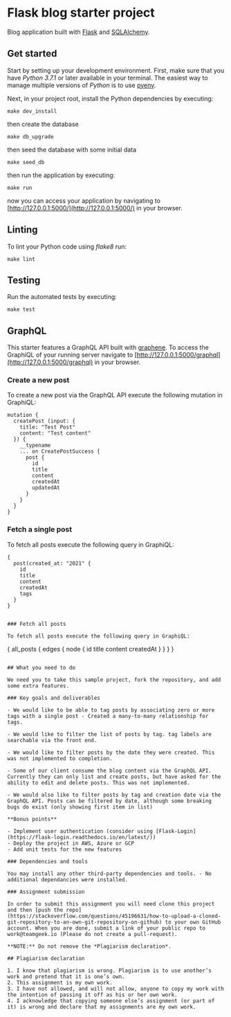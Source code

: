# Flask blog starter project

Blog application built with [Flask](https://flask.palletsprojects.com/en/1.1.x/) and [SQLAlchemy](https://www.sqlalchemy.org/).

## Get started

Start by setting up your development environment. First, make sure that you have _Python 3.7.1_ or later available in your terminal. The easiest way to manage multiple versions of _Python_ is to use [pyenv](https://github.com/pyenv/pyenv).

Next, in your project root, install the Python dependencies by executing:

```
make dev_install
```

then create the database

```
make db_upgrade
```

then seed the database with some initial data

```
make seed_db
```

then run the application by executing:

```
make run
```

now you can access your application by navigating to [http://127.0.0.1:5000/](http://127.0.0.1:5000/) in your browser.

## Linting

To lint your Python code using _flake8_ run:

```
make lint
```

## Testing

Run the automated tests by executing:

```
make test
```

## GraphQL

This starter features a GraphQL API built with [graphene](https://github.com/graphql-python/graphene). To access the GraphiQL of your running server navigate to [http://127.0.0.1:5000/graphql](http://127.0.0.1:5000/graphql) in your browser.

### Create a new post

To create a new post via the GraphQL API execute the following mutation in GraphiQL:

```
mutation {
  createPost (input: {
    title: "Test Post"
    content: "Test content"
  }) {
    __typename
    ... on CreatePostSuccess {
      post {
        id
        title
        content
        createdAt
        updatedAt
      }
    }
  }
}
```

### Fetch a single post

To fetch all posts execute the following query in GraphiQL:

```
{
  post(created_at: "2021" {
    id
    title
    content
    createdAt
    tags
  }
}


### Fetch all posts

To fetch all posts execute the following query in GraphiQL:

```
{
  all_posts {
    edges {
      node {
        id
        title
        content
        createdAt
      }
    }
  }
}
```

## What you need to do

We need you to take this sample project, fork the repository, and add some extra features.

### Key goals and deliverables

- We would like to be able to tag posts by associating zero or more tags with a single post - Created a many-to-many relationship for tags. 

- We would like to filter the list of posts by tag. tag labels are searchable via the front end.

- We would like to filter posts by the date they were created. This was not implemented to completion. 

- Some of our client consume the blog content via the GraphQL API. Currently they can only list and create posts, but have asked for the ability to edit and delete posts. This was not implemented.

- We would also like to filter posts by tag and creation date via the GraphQL API. Posts can be filtered by date, although some breaking bugs do exist (only showing first item in list)

**Bonus points**

- Implement user authentication (consider using [Flask-Login](https://flask-login.readthedocs.io/en/latest/))
- Deploy the project in AWS, Azure or GCP
- Add unit tests for the new features

### Dependencies and tools

You may install any other third-party dependencies and tools. - No additional dependancies were installed.

### Assignment submission

In order to submit this assignment you will need clone this project and then [push the repo](https://stackoverflow.com/questions/45196631/how-to-upload-a-cloned-git-repository-to-an-own-git-repository-on-github) to your own GitHub account. When you are done, submit a link of your public repo to work@teamgeek.io (Please do not create a pull-request).

**NOTE:** Do not remove the *Plagiarism declaration*.

## Plagiarism declaration

1. I know that plagiarism is wrong. Plagiarism is to use another’s work and pretend that it is one’s own.
2. This assignment is my own work.
3. I have not allowed, and will not allow, anyone to copy my work with the intention of passing it off as his or her own work.
4. I acknowledge that copying someone else’s assignment (or part of it) is wrong and declare that my assignments are my own work.
